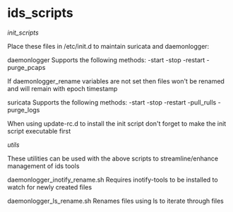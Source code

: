 # ids_scripts


_init_scripts_

Place these files in /etc/init.d to maintain suricata and daemonlogger:

daemonlogger
	Supports the following methods:
	-start
	-stop
	-restart
	-purge_pcaps
	
If daemonlogger_rename variables are not set then files won't be renamed and will remain with epoch timestamp

suricata
	Supports the following methods:
	-start
	-stop
	-restart
	-pull_rulls
	-purge_logs

When using update-rc.d to install the init script don't forget to make the init script executable first

_utils_

These utilities can be used with the above scripts to streamline/enhance management of ids tools

daemonlogger_inotify_rename.sh
	Requires inotify-tools to be installed to watch for newly created files

daemonlogger_ls_rename.sh
	Renames files using ls to iterate through files